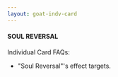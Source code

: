 ```yaml
---
layout: goat-indv-card
---
```


#### SOUL REVERSAL

Individual Card FAQs:

*   "Soul Reversal"'s effect targets.